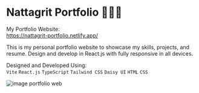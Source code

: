 # Nattagrit Portfolio 👨🏻‍💻
My Portfolio Website: \
https://nattagrit-portfolio.netlify.app/

This is my personal portfolio website to showcase my skills, projects, and resume. Design and develop in React.js with fully responsive in all devices.

Designed and Developed Using: \
`Vite` `React.js` `TypeScript` `Tailwind CSS` `Daisy UI` `HTML` `CSS` 

![image portfolio web](https://github.com/Basicbay/Portfolio-Website/assets/151770227/fe948dcc-2f4b-4408-b2fb-2c49c9f87d65)


